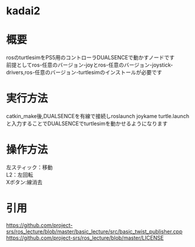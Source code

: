 # kadai2
# 概要
rosのturtlesimをPS5用のコントローラDUALSENCEで動かすノードです  
前提としてros-任意のバージョン-joyとros-任意のバージョン-joystick-drivers,ros-任意のバージョン-turtlesimのインストールが必要です 
# 実行方法
catkin_make後,DUALSENCEを有線で接続しroslaunch joykame turtle.launchと入力することでDUALSENCEでturtlesimを動かせるようになります
# 操作方法  
左スティック：移動  
L2：左回転  
Xボタン:線消去  
# 引用
https://github.com/project-srs/ros_lecture/blob/master/basic_lecture/src/basic_twist_publisher.cpp
https://github.com/project-srs/ros_lecture/blob/master/LICENSE  
